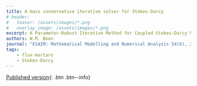 ```yaml
---
title: A mass conservative iterative solver for Stokes-Darcy
# header: 
#   teaser: /assets/images/*.png
#   overlay_image: /assets/images/*.png
excerpt: A Parameter-Robust Iterative Method for Coupled Stokes-Darcy Models Retaining Local Mass Conservation
authors: W.M. Boon
journal: "ESAIM: Mathematical Modelling and Numerical Analysis 54(6), 2045-2067"
tags: 
    - flux-mortars
    - Stokes-Darcy
---
```


[Published version](https://doi.org/10.1051/m2an/2020035){: .btn .btn--info}
<!-- [ArXiv (open access)](){: .btn .btn--success} -->
